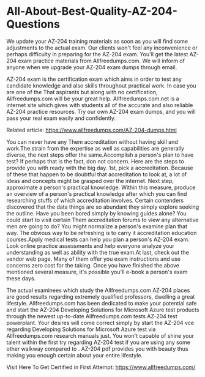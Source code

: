 # All-About-Best-Quality-AZ-204-Questions
We update your AZ-204 training materials as soon as you will find some adjustments to the actual exam. Our clients won't feel any inconvenience or perhaps difficulty in preparing for the AZ-204 exam. You'll get the latest AZ-204 exam practice materials from Allfreedumps.com. We will inform of anyone when we upgrade your AZ-204 exam dumps through email.

AZ-204 exam is the certification exam which aims in order to test any candidate knowledge and also skills throughout practical work. In case you are one of the That aspirants but along with no certification, Allfreedumps.com will be your great help. Allfreedumps.com.net is a internet site which gives with students all of the accurate and also reliable AZ-204 practice resources. Try our own AZ-204 exam dumps, and you will pass your real exam easily and confidently.



Related article: https://www.allfreedumps.com/AZ-204-dumps.html

You can never have any Them accreditation without having skill and work.The strain from the expertise as well as capabilities are generally diverse, the next steps offer the same.Accomplish a person's plan to have test? If perhaps that is the fact, don not concern. Here are the steps to provide you with ready with the big day. 1st, pick a accreditation. Because of these that happen to be doubtful that accreditation to look at, a lot of ideas and concepts might be grasped over the internet. Next step, approximate a person's practical knowledge. Within this measure, produce an overview of a person's practical knowledge after which you can find researching stuffs of which accreditation involves. Certain contenders discovered that the data things are so abundant they simply explore seeking the outline. Have you been bored simply by knowing guides alone? You could start to visit certain Them accreditation forums to view any alternative men are going to do? You might normalize a person's examine plan that way. The obvious way to be refreshing is to carry it accreditation education courses.Apply medical tests can help you plan a person's AZ-204 exam. Look online practice assessments and help everyone analyze your understanding as well as ability with the true exam.At last, check out the vendor web page. Many of them offer you exam instructions and use concerns zero cost for the taking. Once you have finished the above mentioned several measure, it's possible you'll e-book a person's exam these days.

The actual examinees which study the Allfreedumps.com AZ-204 places are good results regarding extremely qualified professors, dwelling a great lifestyle. Allfreedumps.com has been dedicated to make your potential safe and start the AZ-204 Developing Solutions for Microsoft Azure test products through the newest up-to-date Allfreedumps.com tests AZ-204 test powerplant. Your desires will come correct simply by start the AZ-204 vce regarding Developing Solutions for Microsoft Azure test via Allfreedumps.com research manuals just. You won't capable of shine your talent within the first try regarding AZ-204 test if you are using any some other walkway compared to . AZ-204 pdf provides you with beauty thus making you enough certain about your entire lifestyle.

Visit Here To Get Certified in First Attempt: https://www.allfreedumps.com/
